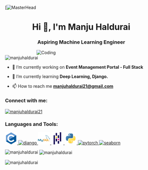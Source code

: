 [![MasterHead](https://drive.google.com/uc?export=view&id=1mpenr_st_pl1iVhcjCqIjngm0GKgSDiK)
<h1 align="center">Hi 👋, I'm Manju Haldurai</h1>
<h3 align="center">Aspiring Machine Learning Engineer</h3>
<img align="right" alt="Coding" width="400" src="https://cdn.dribbble.com/users/17707/screenshots/2413754/rrr.gif">

<p align="left"> <img src="https://komarev.com/ghpvc/?username=manjuhaldurai&label=Profile%20views&color=0e75b6&style=flat" alt="manjuhaldurai" /> </p>

- 🔭 I’m currently working on **Event Management Portal - Full Stack**

- 🌱 I’m currently learning **Deep Learning, Django.**

- 📫 How to reach me **manjuhaldurai21@gmail.com**

<h3 align="left">Connect with me:</h3>
<p align="left">
<a href="https://linkedin.com/in/manjuhaldurai21" target="blank"><img align="center" src="https://raw.githubusercontent.com/rahuldkjain/github-profile-readme-generator/master/src/images/icons/Social/linked-in-alt.svg" alt="manjuhaldurai21" height="30" width="40" /></a>
</p>

<h3 align="left">Languages and Tools:</h3>
<p align="left"> 
<a href="https://www.cprogramming.com/" target="_blank" rel="noreferrer"> 
<img src="https://raw.githubusercontent.com/devicons/devicon/master/icons/c/c-original.svg" alt="c" width="40" height="40"/> 
</a> 
<a href="https://www.djangoproject.com/" target="_blank" rel="noreferrer"> 
<img src="https://cdn.worldvectorlogo.com/logos/django.svg" alt="django" width="40" height="40"/> 
</a> 
<a href="https://www.mysql.com/" target="_blank" rel="noreferrer"> 
<img src="https://raw.githubusercontent.com/devicons/devicon/master/icons/mysql/mysql-original-wordmark.svg" alt="mysql" width="40" height="40"/> 
</a> 
<a href="https://pandas.pydata.org/" target="_blank" rel="noreferrer"> 
<img src="https://raw.githubusercontent.com/devicons/devicon/2ae2a900d2f041da66e950e4d48052658d850630/icons/pandas/pandas-original.svg" alt="pandas" width="40" height="40"/> 
</a> 
<a href="https://www.python.org" target="_blank" rel="noreferrer"> 
<img src="https://raw.githubusercontent.com/devicons/devicon/master/icons/python/python-original.svg" alt="python" width="40" height="40"/> 
</a> 
<a href="https://pytorch.org/" target="_blank" rel="noreferrer"> 
<img src="https://www.vectorlogo.zone/logos/pytorch/pytorch-icon.svg" alt="pytorch" width="40" height="40"/> 
</a> 
<a href="https://seaborn.pydata.org/" target="_blank" rel="noreferrer"> 
<img src="https://seaborn.pydata.org/_images/logo-mark-lightbg.svg" alt="seaborn" width="40" height="40"/> 
</a> 
</p>

<p><img align="left" src="https://github-readme-stats.vercel.app/api/top-langs?username=manjuhaldurai&show_icons=true&locale=en&layout=compact" alt="manjuhaldurai" /></p>

<p>&nbsp;<img align="center" src="https://github-readme-stats.vercel.app/api?username=manjuhaldurai&show_icons=true&locale=en" alt="manjuhaldurai" /></p>

<p><img align="center" src="https://github-readme-streak-stats.herokuapp.com/?user=manjuhaldurai&" alt="manjuhaldurai" /></p>


